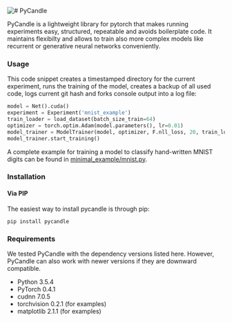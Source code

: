 ![# PyCandle](logo.png)

PyCandle is a lightweight library for pytorch that makes running experiments easy, structured, repeatable and avoids boilerplate code. It maintains flexibilty and allows to train also more complex models like recurrent or generative neural networks conveniently.

### Usage

This code snippet creates a timestamped directory for the current experiment, runs the training of the model, creates a backup of all used code, logs current git hash and forks console output into a log file:

```python
model = Net().cuda()
experiment = Experiment('mnist_example')
train_loader = load_dataset(batch_size_train=64)
optimizer = torch.optim.Adam(model.parameters(), lr=0.01)
model_trainer = ModelTrainer(model, optimizer, F.nll_loss, 20, train_loader, gpu=0)
model_trainer.start_training()
```

A complete example for training a model to classify hand-written MNIST digits can be found in [minimal_example/mnist.py](https://github.com/cschoeller/pycandle/blob/master/minimal_example/mnist.py).

### Installation

#### Via PIP

The easiest way to install pycandle is through pip:

``
pip install pycandle
``

### Requirements

We tested PyCandle with the dependency versions listed here. However, PyCandle can also work with newer versions if they are downward compatible.

* Python 3.5.4
* PyTorch 0.4.1
* cudnn 7.0.5
* torchvision 0.2.1 (for examples)
* matplotlib 2.1.1 (for examples)
